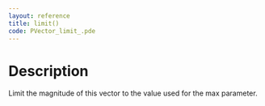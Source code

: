 ```yaml
---
layout: reference
title: limit()
code: PVector_limit_.pde
---
```


# Description

Limit the magnitude of this vector to the value used for the max parameter.

